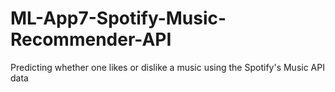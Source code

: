 # ML-App7-Spotify-Music-Recommender-API
Predicting whether one likes or dislike a music using the Spotify's Music API data
